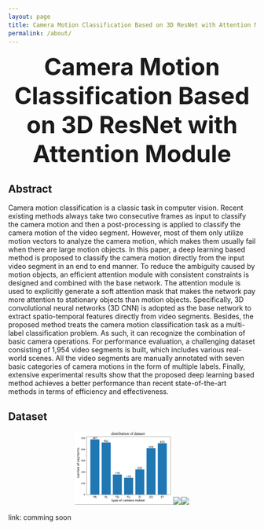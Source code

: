 ```yaml
---
layout: page
title: Camera Motion Classification Based on 3D ResNet with Attention Module
permalink: /about/
---
```


<div align='center' ><font size='15'><b>Camera Motion Classification Based on 3D ResNet with Attention Module</b></font></div>

## Abstract

Camera motion classification is a classic task in computer vision. Recent existing methods always take two consecutive frames as input to classify the camera motion and then a post-processing is applied to classify the camera motion of the video segment. However, most of them only utilize motion vectors to analyze the camera motion, which makes them usually fail when there are large motion objects. In this paper, a deep learning based method is proposed to classify the camera motion directly from the input video segment in an end to end manner. To reduce the ambiguity caused by motion objects, an efficient attention module with consistent constraints is designed and combined with the base network. The attention module is used to explicitly generate a soft attention mask that makes the network pay more attention to stationary objects than motion objects. Specifically, 3D convolutional neural networks (3D CNN) is adopted as the base network to extract spatio-temporal features directly from video segments. Besides, the proposed method treats the camera motion classification task as a multi-label classification problem. As such, it can recognize the combination of basic camera operations. For performance evaluation, a challenging dataset consisting of 1,954 video segments is built, which includes various real-world scenes. All the video segments are manually annotated with seven basic categories of camera motions in the form of multiple labels. Finally, extensive experimental results show that the proposed deep learning based method achieves a better performance than recent state-of-the-art methods in terms of efficiency and effectiveness.

## Dataset

<center class="half">
<img src="../pics/data_distribution_all.png" width="200"/><img src="../pics/cctv_news.png" width="200"/><img src="../pics/cctv_sports_channel.png" width="200"/>
</center>

link: comming soon